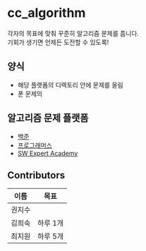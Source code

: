 # cc_algorithm

각자의 목표에 맞춰 꾸준히 알고리즘 문제를 풉니다.  
기회가 생기면 언제든 도전할 수 있도록!

## 양식
- 해당 플랫폼의 디렉토리 안에 문제를 올림
- 푼 문제의



## 알고리즘 문제 플랫폼
- [백준](https://www.acmicpc.net/)
- [프로그래머스](https://programmers.co.kr/)
- [SW Expert Academy](https://swexpertacademy.com/main/main.do)



## Contributors
|이름|목표|
|--|--|
|권지수| |
|김희숙|하루 1개|
|최지원|하루 5개|
